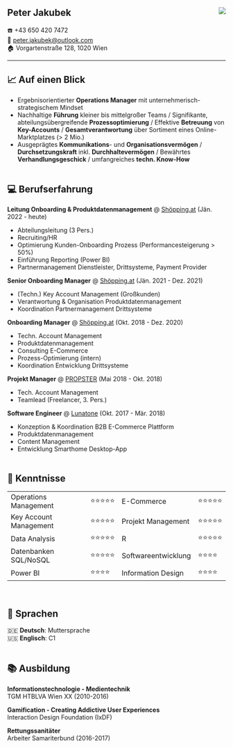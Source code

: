## <b>Peter Jakubek</b> <img src="https://i.imgur.com/pJAqMf4.png" style="max-height:130px;float:right;">
☎️ +43 650 420 7472 <br>
📧 peter.jakubek@outlook.com <br>
🏠 Vorgartenstraße 128, 1020 Wien
<hr>


## 📈 Auf einen Blick
- Ergebnisorientierter **Operations Manager** mit unternehmerisch-strategischem Mindset
- Nachhaltige **Führung** kleiner bis mittelgroßer Teams / Signifikante, abteilungsübergreifende **Prozessoptimierung** / Effektive **Betreuung** von **Key-Accounts** / **Gesamtverantwortung** über Sortiment eines Online-Marktplatzes (> 2 Mio.)
- Ausgeprägtes **Kommunikations**- und **Organisationsvermögen** / **Durchsetzungskraft** inkl. **Durchhaltevermögen** / Bewährtes **Verhandlungsgeschick** / umfangreiches **techn. Know-How**
<br><br>

## 💻 Berufserfahrung 
**Leitung Onboarding & Produktdatenmanagement** @ [Shöpping.at](https://www.shoepping.at) (Jän. 2022 - heute)
- Abteilungsleitung (3 Pers.)
- Recruiting/HR
- Optimierung Kunden-Onboarding Prozess (Performancesteigerung > 50%)
- Einführung Reporting (Power BI)
- Partnermanagement Dienstleister, Drittsysteme, Payment Provider

**Senior Onboarding Manager** @ [Shöpping.at](https://www.shoepping.at) (Jän. 2021 - Dez. 2021)
- (Techn.) Key Account Management (Großkunden)
- Verantwortung & Organisation Produktdatenmanagement
- Koordination Partnermanagement Drittsysteme

**Onboarding Manager** @ [Shöpping.at](https://www.shoepping.at) (Okt. 2018 - Dez. 2020)<br>
- Techn. Account Management
- Produktdatenmanagement
- Consulting E-Commerce
- Prozess-Optimierung (intern)
- Koordination Entwicklung Drittsysteme

**Projekt Manager** @ [PROPSTER](https://propster.tech) (Mai 2018 - Okt. 2018) <br>
- Tech. Account Management
- Teamlead (Freelancer, 3. Pers.)

**Software Engineer** @ [Lunatone](https://www.lunatone.com) (Okt. 2017 - Mär. 2018) <br>
- Konzeption & Koordination B2B E-Commerce Plattform
- Produktdatenmanagement
- Content Management
- Entwicklung Smarthome Desktop-App
<br><br>

## 🔨 Kenntnisse
|||||
|--|--|--|--|
|Operations Management|⭐⭐⭐⭐⭐|E-Commerce|⭐⭐⭐⭐⭐|
|Key Account Management|⭐⭐⭐⭐⭐|Projekt Management|⭐⭐⭐⭐⭐|
|Data Analysis|⭐⭐⭐⭐⭐|R|⭐⭐⭐⭐⭐|
|Datenbanken SQL/NoSQL|⭐⭐⭐⭐⭐|Softwareentwicklung|⭐⭐⭐⭐|
|Power BI|⭐⭐⭐⭐|Information Design|⭐⭐⭐⭐|

<br>

## 💬 Sprachen 
🇩🇪 **Deutsch**: Muttersprache <br>
🇺🇸 **Englisch**: C1
<br><br>
## 📚 Ausbildung
**Informationstechnologie - Medientechnik** <br>
TGM HTBLVA Wien XX (2010-2016) <br>

**Gamification - Creating Addictive User Experiences** <br>
Interaction Design Foundation (IxDF)

**Rettungssanitäter** <br>
 Arbeiter Samariterbund (2016-2017)